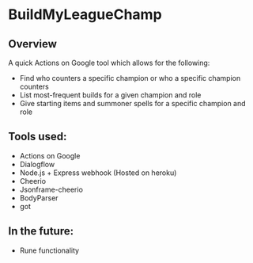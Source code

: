 # BuildMyLeagueChamp

## Overview
A quick Actions on Google tool which allows for the following:
* Find who counters a specific champion or who a specific champion counters
* List most-frequent builds for a given champion and role
* Give starting items and summoner spells for a specific champion and role

## Tools used:
* Actions on Google
* Dialogflow
* Node.js + Express webhook (Hosted on heroku)
* Cheerio
* Jsonframe-cheerio
* BodyParser
* got

## In the future:
* Rune functionality
